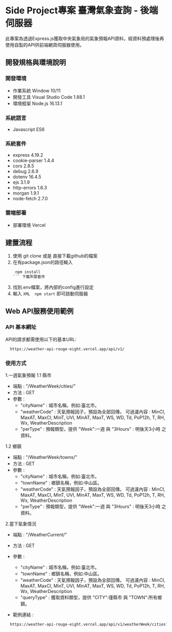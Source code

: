 # Side Project專案 臺灣氣象查詢 - 後端伺服器
此專案為透過Express.js獲取中央氣象局的氣象預報API資料，經資料預處理後再使用自製的API供前端網頁伺服器使用。

## 開發規格與環境說明

### 開發環境 
 * 作業系統 Window 10/11
 * 開發工具 Visual Studio Code 1.88.1 
 * 環境框架 Node.js 16.13.1
   
### 系統語言
 * Javascript ES6
   
### 系統套件
 *   express 4.19.2
 *   cookie-parser 1.4.4
 *   cors 2.8.5
 *   debug 2.6.9
 *   dotenv 16.4.5
 *   ejs 3.1.9 
 *   http-errors 1.6.3
 *   morgan 1.9.1
 *   node-fetch 2.7.0
   
### 雲端部署
 * 部署環境 Vercel

## 建置流程

1. 使用 git clone 或是 直接下載github的檔案
2. 在有package.json的路徑輸入
   ``` XML
    npm install
   ``` 下載所需套件
4. 找到.env檔案，將內部的config進行設定
5. 輸入 ``` XML  npm start ``` 即可啟動伺服器

## Web API服務使用範例

### API 基本網址
API的請求都需使用以下的基本URL:
``` XML
  https://weather-api-rouge-eight.vercel.app/api/v1/
```
### 使用方式

1.一週氣象預報
1.1 縣市
* 端點 : "/WeatherWeek/cities/"
* 方法 : GET
* 參數 :
  * "cityName" : 城市名稱，例如:臺北市。
  * "weatherCode" : 天氣預報因子，預設為全部回傳。
     可過濾內容 : MinCI, MaxAT, MaxCI, MinT, UVI, MinAT, MaxT, WS, WD, Td, PoP12h, T, RH, Wx, WeatherDescription
  * "perType" : 預報類型，提供 "Week":一週 與 "3Hours" : 明後天3小時 之資料。

1.2 鄉鎮
* 端點 : "/WeatherWeek/towns/"
* 方法 : GET
* 參數 :
  * "cityName" : 城市名稱，例如:臺北市。
  * "townName" : 鄉鎮名稱，例如:中山區。
  * "weatherCode" : 天氣預報因子，預設為全部回傳。
     可過濾內容 : MinCI, MaxAT, MaxCI, MinT, UVI, MinAT, MaxT, WS, WD, Td, PoP12h, T, RH, Wx, WeatherDescription
  * "perType" : 預報類型，提供 "Week":一週 與 "3Hours" : 明後天3小時 之資料。
    
2.當下氣象情況
* 端點 : "/WeatherCurrent/"
* 方法 : GET
* 參數 :
  * "cityName" : 城市名稱，例如:臺北市。
  * "townName" : 鄉鎮名稱，例如:中山區。
  * "weatherCode" : 天氣預報因子，預設為全部回傳。
     可過濾內容 : MinCI, MaxAT, MaxCI, MinT, UVI, MinAT, MaxT, WS, WD, Td, PoP12h, T, RH, Wx, WeatherDescription
  * "queryType" : 獲取資料類型，提供 "CITY":僅縣市 與 "TOWN":所有鄉鎮。
    
* 範例連結 :
``` XML
  https://weather-api-rouge-eight.vercel.app/api/v1/weatherWeek/cities?cityName=%E8%87%BA%E4%B8%AD%E5%B8%82&perType=3Hours
```

